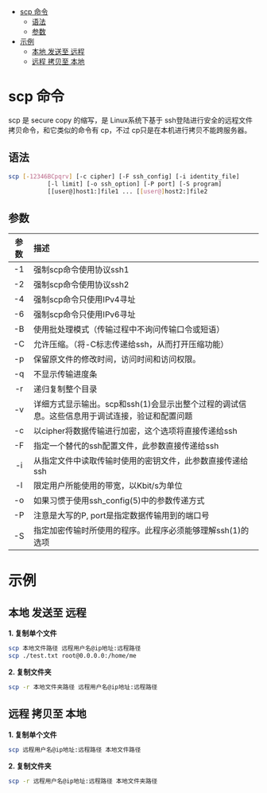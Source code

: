 <!-- TOC -->

- [scp 命令](#scp-%e5%91%bd%e4%bb%a4)
  - [语法](#%e8%af%ad%e6%b3%95)
  - [参数](#%e5%8f%82%e6%95%b0)
- [示例](#%e7%a4%ba%e4%be%8b)
  - [本地 发送至 远程](#%e6%9c%ac%e5%9c%b0-%e5%8f%91%e9%80%81%e8%87%b3-%e8%bf%9c%e7%a8%8b)
  - [远程 拷贝至 本地](#%e8%bf%9c%e7%a8%8b-%e6%8b%b7%e8%b4%9d%e8%87%b3-%e6%9c%ac%e5%9c%b0)

<!-- /TOC -->

# scp 命令

scp 是 secure copy 的缩写，是 Linux系统下基于 ssh登陆进行安全的远程文件拷贝命令，和它类似的命令有 cp，不过 cp只是在本机进行拷贝不能跨服务器。

## 语法

```bash
scp [-12346BCpqrv] [-c cipher] [-F ssh_config] [-i identity_file]
           [-l limit] [-o ssh_option] [-P port] [-S program]
           [[user@]host1:]file1 ... [[user@]host2:]file2
```

## 参数

|参数|描述|
|:---:|:---|
|-1| 强制scp命令使用协议ssh1|
|-2| 强制scp命令使用协议ssh2|
|-4| 强制scp命令只使用IPv4寻址|
|-6| 强制scp命令只使用IPv6寻址|
|-B| 使用批处理模式（传输过程中不询问传输口令或短语）|
|-C| 允许压缩。（将-C标志传递给ssh，从而打开压缩功能）|
|-p|保留原文件的修改时间，访问时间和访问权限。|
|-q| 不显示传输进度条|
|-r| 递归复制整个目录|
|-v|详细方式显示输出。scp和ssh(1)会显示出整个过程的调试信息。这些信息用于调试连接，验证和配置问题|
|-c|以cipher将数据传输进行加密，这个选项将直接传递给ssh|
|-F|指定一个替代的ssh配置文件，此参数直接传递给ssh|
|-i|从指定文件中读取传输时使用的密钥文件，此参数直接传递给ssh|
|-l|限定用户所能使用的带宽，以Kbit/s为单位|
|-o|如果习惯于使用ssh_config(5)中的参数传递方式|
|-P|注意是大写的P, port是指定数据传输用到的端口号|
|-S|指定加密传输时所使用的程序。此程序必须能够理解ssh(1)的选项

# 示例

## 本地 发送至 远程

**1. 复制单个文件**

```bash
scp 本地文件路径 远程用户名@ip地址:远程路径
scp ./test.txt root@0.0.0.0:/home/me
```

**2. 复制文件夹**

```bash
scp -r 本地文件夹路径 远程用户名@ip地址:远程路径
```

## 远程 拷贝至 本地

**1. 复制单个文件**

```bash
scp 远程用户名@ip地址:远程路径 本地文件路径
```

**2. 复制文件夹**

```bash
scp -r 远程用户名@ip地址:远程路径 本地文件夹路径
```